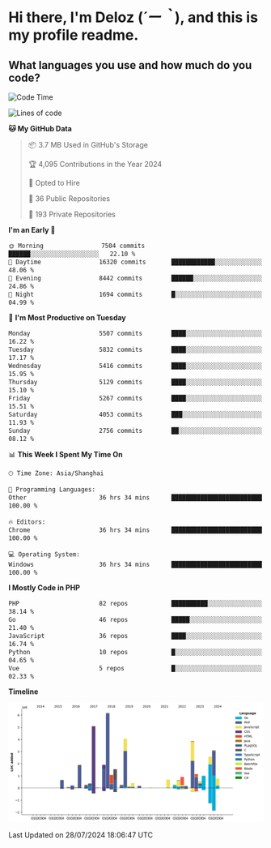 # **Hi there, I'm Deloz (*´ー｀*), and this is my profile readme.**

## **What languages you use and how much do you code?**

<!--START_SECTION:waka-->
![Code Time](http://img.shields.io/badge/Code%20Time-4%2C498%20hrs%2053%20mins-blue)

![Lines of code](https://img.shields.io/badge/From%20Hello%20World%20I%27ve%20Written-40.0%20million%20lines%20of%20code-blue)

**🐱 My GitHub Data** 

> 📦 3.7 MB Used in GitHub's Storage 
 > 
> 🏆 4,095 Contributions in the Year 2024
 > 
> 💼 Opted to Hire
 > 
> 📜 36 Public Repositories 
 > 
> 🔑 193 Private Repositories 
 > 
**I'm an Early 🐤** 

```text
🌞 Morning                7504 commits        ██████░░░░░░░░░░░░░░░░░░░   22.10 % 
🌆 Daytime                16320 commits       ████████████░░░░░░░░░░░░░   48.06 % 
🌃 Evening                8442 commits        ██████░░░░░░░░░░░░░░░░░░░   24.86 % 
🌙 Night                  1694 commits        █░░░░░░░░░░░░░░░░░░░░░░░░   04.99 % 
```
📅 **I'm Most Productive on Tuesday** 

```text
Monday                   5507 commits        ████░░░░░░░░░░░░░░░░░░░░░   16.22 % 
Tuesday                  5832 commits        ████░░░░░░░░░░░░░░░░░░░░░   17.17 % 
Wednesday                5416 commits        ████░░░░░░░░░░░░░░░░░░░░░   15.95 % 
Thursday                 5129 commits        ████░░░░░░░░░░░░░░░░░░░░░   15.10 % 
Friday                   5267 commits        ████░░░░░░░░░░░░░░░░░░░░░   15.51 % 
Saturday                 4053 commits        ███░░░░░░░░░░░░░░░░░░░░░░   11.93 % 
Sunday                   2756 commits        ██░░░░░░░░░░░░░░░░░░░░░░░   08.12 % 
```


📊 **This Week I Spent My Time On** 

```text
🕑︎ Time Zone: Asia/Shanghai

💬 Programming Languages: 
Other                    36 hrs 34 mins      █████████████████████████   100.00 % 

🔥 Editors: 
Chrome                   36 hrs 34 mins      █████████████████████████   100.00 % 

💻 Operating System: 
Windows                  36 hrs 34 mins      █████████████████████████   100.00 % 
```

**I Mostly Code in PHP** 

```text
PHP                      82 repos            ██████████░░░░░░░░░░░░░░░   38.14 % 
Go                       46 repos            █████░░░░░░░░░░░░░░░░░░░░   21.40 % 
JavaScript               36 repos            ████░░░░░░░░░░░░░░░░░░░░░   16.74 % 
Python                   10 repos            █░░░░░░░░░░░░░░░░░░░░░░░░   04.65 % 
Vue                      5 repos             █░░░░░░░░░░░░░░░░░░░░░░░░   02.33 % 
```



**Timeline**

![Lines of Code chart](https://raw.githubusercontent.com/deloz/deloz/main/assets/bar_graph.png)


 Last Updated on 28/07/2024 18:06:47 UTC
<!--END_SECTION:waka-->
